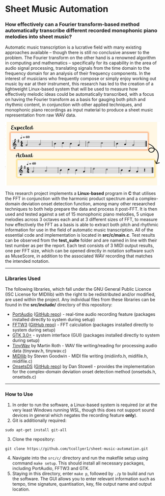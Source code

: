 # Sheet Music Automation
### How effectively can a Fourier transform-based method automatically transcribe different recorded monophonic piano melodies into sheet music?
Automatic music transcription is a lucrative field with many existing approaches available – though there is still no conclusive answer to the problem. The Fourier transform on the other hand is a renowned algorithm in computing and mathematics – specifically for its capability in the area of audio signal processing, translating signals from the time domain to the frequency domain for an analysis of their frequency components. In the interest of musicians who frequently compose or simply enjoy working out music by ear at their instrument, this research has led to the creation of a lightweight Linux-based system that will be used to measure how effectively melodic ideas could be automatically transcribed, with a focus on having the Fourier transform as a basis for gauging both pitch and rhythmic content, in conjunction with other applied techniques, and monophonic piano recordings as input material to produce a sheet music representation from raw WAV data.

![](https://github.com/tcollyer1/sheet-music-automation/blob/main/docs/Example%20Result.png)

This research project implements a **Linux-based** program in **C** that utilises the FFT in conjunction with the harmonic product spectrum and a complex-domain deviation onset detection function, among many other researched techniques to both help prepare the data and process it post-FFT. It is then used and tested against a set of 15 monophonic piano melodies, 5 unique melodies across 3 octaves each and at 3 different sizes of FFT, to measure how effectively the FFT as a basis is able to extract both pitch and rhythmic information for use in the field of automatic music transcription. All of the essential code and implementation is located in **src/c/main.c**. Test results can be observed from the **test_suite** folder and are named in line with their test number as per the report. Each test consists of 3 MIDI output results, one per FFT size, which can be opened directly in notation software such as MuseScore, in addition to the associated WAV recording that matches the intended notation.

---
### Libraries Used
The following libraries, which fall under the GNU General Public Licence (ISC License for MIDIlib) with the right to be redistributed and/or modified, are used within the project. Any individual files from these libraries can be found in the **src/include/** directory of this repository:
- [PortAudio](https://www.portaudio.com) ([GitHub repo](https://github.com/PortAudio/portaudio)) - real-time audio recording feature (packages installed directly to system during setup)
- [FFTW3](https://www.fftw.org) ([GitHub repo](https://github.com/FFTW/fftw3)) - FFT calculation (packages installed directly to system during setup)
- [GTK 3.0+](https://www.gtk.org) - system interface (GUI) (packages installed directly to system during setup)
- [TinyWav](https://github.com/mhroth/tinywav) by Martin Roth - WAV file writing/reading for processing audio data (tinywav.h, tinywav.c)
- [MIDIlib](https://github.com/MarquisdeGeek/midilib) by Steven Goodwin - MIDI file writing (midiinfo.h, midifile.h, midifile.c)
- [OnsetsDS](https://onsetsds.sourceforge.net) ([GitHub repo](https://github.com/danstowell/onsetsds)) by Dan Stowell - provides the implementation for the complex-domain deviation onset detection method (onsetsds.h, onsetsds.c)

---
### How to Use
1. In order to run the software, a Linux-based system is required (or at the very least Windows running WSL, though this does not support sound devices in general which negates the recording feature **only**).
2. Git is additionally required:
```
sudo apt-get install git-all
```
3. Clone the repository:
```
git clone https://github.com/tcollyer1/sheet-music-automation.git
```
4. Navigate into the `src/c/` directory and run the makefile setup using command `make setup`. This should install all necessary packages, including PortAudio, FFTW3 and GTK.
5. Staying in this directory, enter `make p`, followed by `./p` to build and run the software. The GUI allows you to enter relevant information such as tempo, time signature, quantisation, key, file output name and output location.
